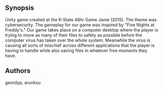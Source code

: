 ## Synopsis
Unity game created at the K-State 48hr Game Jame (2015). The theme was cybersecurity. The gameplay for our game was inspired by "Five Nights at Freddy's." Our game takes place on a computer desktop where the player is trying to move as many of their files to safety as possible before the computer virus has taken over the whole system. Meanwhile the virus is causing all sorts of mischief across different applications that the player is having to handle while also saving files in whatever free moments they have.

## Authors
geordyp, arunksu
